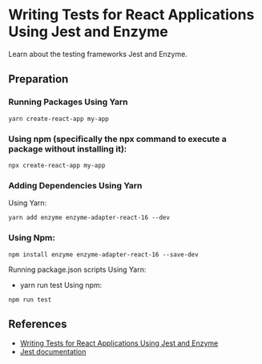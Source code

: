 # Writing Tests for React Applications Using Jest and Enzyme
Learn about the testing frameworks Jest and Enzyme.

## Preparation

### Running Packages Using Yarn
```
yarn create-react-app my-app
```

### Using npm (specifically the npx command to execute a package without installing it):
```
npx create-react-app my-app
```

### Adding Dependencies Using Yarn
Using Yarn:
```
yarn add enzyme enzyme-adapter-react-16 --dev
```

### Using Npm:
```
npm install enzyme enzyme-adapter-react-16 --save-dev
```

Running package.json scripts
Using Yarn:

* yarn run test Using npm:

```
npm run test
```

## References
* [ Writing Tests for React Applications Using Jest and Enzyme ](https://css-tricks.com/writing-tests-for-react-applications-using-jest-and-enzyme/)
* [Jest documentation]( https://jestjs.io/docs/tutorial-react )
